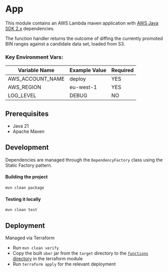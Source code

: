 # App

This module contains an AWS Lambda maven application with [AWS Java SDK 2.x](https://github.com/aws/aws-sdk-java-v2)
dependencies.

The function handler returns the outcome of diffing the currently promoted BIN ranges against a candidate data set, loaded from S3.

### Key Environment Vars:

| Variable Name              | Example Value                                   | Required |
|----------------------------|-------------------------------------------------|----------|
| AWS_ACCOUNT_NAME           | deploy                                          | YES      |
| AWS_REGION                 | eu-west-1                                       | YES      |
| LOG_LEVEL                  | DEBUG                                           | NO       |

## Prerequisites

- Java 21
- Apache Maven

## Development

Dependencies are managed through the `DependencyFactory` class using the Static Factory pattern.

#### Building the project

```
mvn clean package
```

#### Testing it locally

```
mvn clean test
```

## Deployment

Managed via Terraform

- Run `mvn clean verify`
- Copy the built `uber` jar from the `target` directory to the [`functions` directory](https://github.com/alphagov/pay-infra/tree/master/provisioning/terraform/modules/pay_bin_ranges_automation/functions) in the terraform module
- Run `terraform apply` for the relevant deployment


